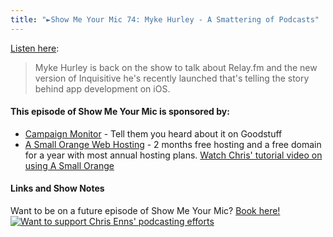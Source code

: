 ```yaml
---
title: "►Show Me Your Mic 74: Myke Hurley - A Smattering of Podcasts"
---
```

<p><a href="https://goodstuff.network/smym/74">Listen here</a>:</p>
<blockquote><p>
  Myke Hurley is back on the show to talk about Relay.fm and the new version of Inquisitive he&#39;s recently launched that&#39;s telling the story behind app development on iOS.
</p></blockquote>
<h4>This episode of Show Me Your Mic is sponsored by:</h4>
<ul>
<li><a href="https://ift.tt/rqRIS2">Campaign Monitor</a> - Tell them you heard about it on Goodstuff</li>
<li><a href="https://ift.tt/1oqsVa4">A Small Orange Web Hosting</a> - 2 months free hosting and a free domain for a year with most annual hosting plans. <a href="https://ift.tt/1CMk9eH">Watch Chris&#39; tutorial video on using A Small Orange</a></li>
</ul>
<h4>Links and Show Notes</h4>
<p>Want to be on a future episode of Show Me Your Mic? <a href="https://ift.tt/1u38l2Y" target="_blank">Book here!</a><br />
<a href="https://ift.tt/1m1PRjr" target="_blank"><img src="https://ift.tt/1t8AvYc" alt="Want to support Chris Enns' podcasting efforts"></a></p>
